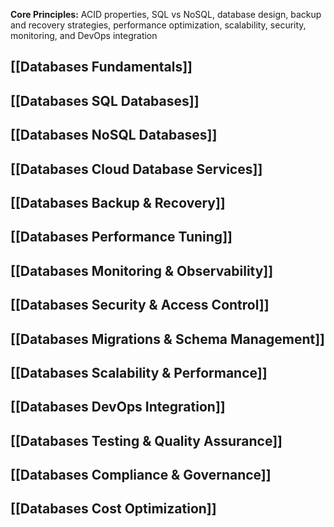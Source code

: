 **Core Principles:** ACID properties, SQL vs NoSQL, database design, backup and recovery strategies, performance optimization, scalability, security, monitoring, and DevOps integration

## [[Databases Fundamentals]]
## [[Databases SQL Databases]]
## [[Databases NoSQL Databases]]
## [[Databases Cloud Database Services]]
## [[Databases Backup & Recovery]]
## [[Databases Performance Tuning]]
## [[Databases Monitoring & Observability]]
## [[Databases Security & Access Control]]
## [[Databases Migrations & Schema Management]]
## [[Databases Scalability & Performance]]
## [[Databases DevOps Integration]]
## [[Databases Testing & Quality Assurance]]
## [[Databases Compliance & Governance]]
## [[Databases Cost Optimization]]